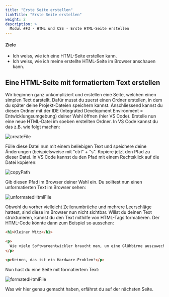 ```yaml
---
title: "Erste Seite erstellen"
linkTitle: "Erste Seite erstellen"
weight: 2
description: >
  Modul #F3 - HTML und CSS - Erste HTML-Seite erstellen
---
```


#### Ziele

- Ich weiss, wie ich eine HTML-Seite erstellen kann.
- Ich weiss, wie ich meine erstellte HTML-Seite im Browser anschauen kann.

## Eine HTML-Seite mit formatiertem Text erstellen

Wir beginnen ganz unkompliziert und erstellen eine Seite, welchen einen simplen Text darstellt. Dafür musst du zuerst einen Ordner erstellen, in dem du später deine Projekt-Dateien speichern kannst. Anschliessend kannst du diesen Ordner mit der IDE (Integrated Development Environment = Entwicklungsumgebung) deiner Wahl öffnen (hier VS Code). Erstelle nun eine neue HTML-Datei im soeben erstellten Ordner. In VS Code kannst du das z.B. wie folgt machen:

![createFile](../vs-code-create-file.png "Erstelle eine neue Datei, indem du im Explorer von VS Code mit deiner Maus über deinen Ordner bewegst. Klicke dann auf das Datei-Symbol und gib einen Dateinamen an, der mit .html endet.")

Fülle diese Datei nun mit einem beliebigen Text und speichere deine Änderungen (beispielsweise mit "ctrl" + "s". Kopiere jetzt den Pfad zu dieser Datei. In VS Code kannst du den Pfad mit einem Rechtsklick auf die Datei kopieren:

![copyPath](../vs-code-copy-path.png " ")

Gib diesen Pfad im Browser deiner Wahl ein. Du solltest nun einen unformatierten Text im Browser sehen:

![unformatedHtmlFile](../unformated-html-file.png " ")

Obwohl du vorher vielleicht Zeilenumbrüche und mehrere Leerschläge hattest, sind diese im Browser nun nicht sichtbar. Willst du deinen Text strukturieren, kannst du den Text mithilfe von HTML-Tags formatieren. Der HTML-Code könnte dann zum Beispiel so aussehen:

```html
<h1>Kleiner Witz</h1>

<p>
  Wie viele Softwareentwickler braucht man, um eine Glühbirne auszuwechseln?
</p>

<p>Keinen, das ist ein Hardware-Problem!</p>
```

Nun hast du eine Seite mit formatiertem Text:

![formatedHtmlFile](../formated-html.png " ")

Was wir hier genau gemacht haben, erfährst du auf der nächsten Seite.
